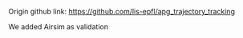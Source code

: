 Origin github link: https://github.com/lis-epfl/apg_trajectory_tracking

We added Airsim as validation